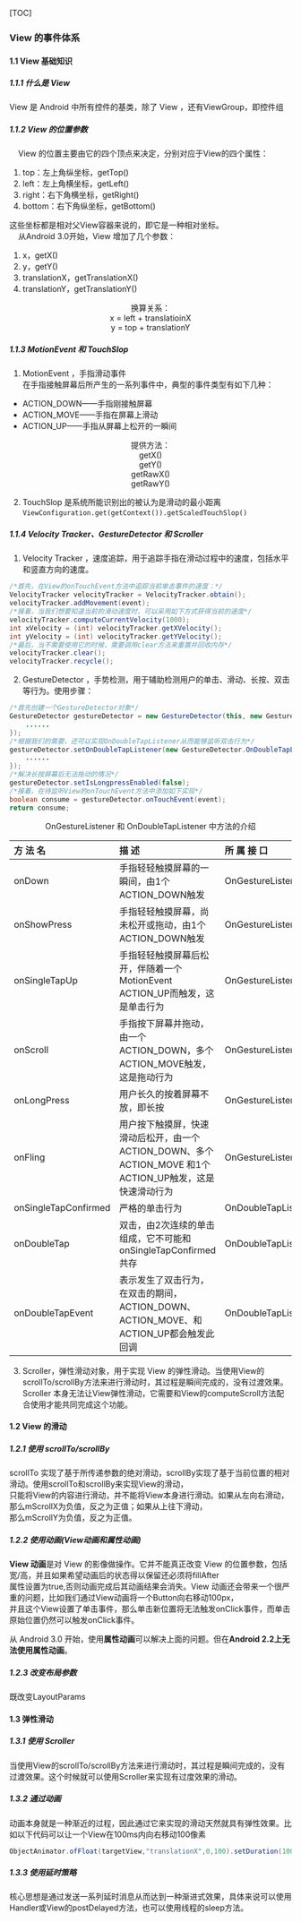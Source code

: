 [TOC]

### View 的事件体系
#### 1.1 View 基础知识
##### 1.1.1 什么是 View
View 是 Android 中所有控件的基类，除了 View ，还有ViewGroup，即控件组

##### 1.1.2 View 的位置参数
&nbsp;&nbsp;&nbsp;&nbsp;View 的位置主要由它的四个顶点来决定，分别对应于View的四个属性：
1. top：左上角纵坐标，getTop()
2. left：左上角横坐标，getLeft()
3. right：右下角横坐标，getRight()
4. bottom：右下角纵坐标，getBottom()

这些坐标都是相对父View容器来说的，即它是一种相对坐标。  
&nbsp;&nbsp;&nbsp;&nbsp;从Android 3.0开始，View 增加了几个参数：
1. x，getX()
2. y，getY()
3. translationX，getTranslationX()
4. translationY，getTranslationY()

<div align="center">
换算关系：<br>
x = left + translatioinX<br>
y = top + translationY
</div>

##### 1.1.3 MotionEvent 和 TouchSlop
1. MotionEvent ，手指滑动事件<br>
在手指接触屏幕后所产生的一系列事件中，典型的事件类型有如下几种：
- ACTION_DOWN——手指刚接触屏幕
- ACTION_MOVE——手指在屏幕上滑动
- ACTION_UP——手指从屏幕上松开的一瞬间
<div align="center">
提供方法：<br>
getX()<br>
getY()<br>
getRawX()<br>
getRawY()<br>
</div>


2. TouchSlop 是系统所能识别出的被认为是滑动的最小距离<br>
`ViewConfiguration.get(getContext()).getScaledTouchSlop()`


##### 1.1.4 Velocity Tracker、GestureDetector 和 Scroller
1. Velocity Tracker ，速度追踪，用于追踪手指在滑动过程中的速度，包括水平和竖直方向的速度。<br>
``` java
/*首先，在View的onTouchEvent方法中追踪当前单击事件的速度：*/
VelocityTracker velocityTracker = VelocityTracker.obtain();
velocityTracker.addMovement(event);
/*接着，当我们想要知道当前的滑动速度时，可以采用如下方式获得当前的速度*/
velocityTracker.computeCurrentVelocity(1000);
int xVelocity = (int) velocityTracker.getXVelocity();
int yVelocity = (int) velocityTracker.getYVelocity();
/*最后，当不需要使用它的时候，需要调用clear方法来重置并回收内存*/
velocityTracker.clear();
velocityTracker.recycle();
```

2. GestureDetector ，手势检测，用于辅助检测用户的单击、滑动、长按、双击等行为。使用步骤：
``` java
/*首先创建一个GestureDetector对象*/
GestureDetector gestureDetector = new GestureDetector(this, new GestureDetector.OnGestureListener() {
    ......
});
/*根据我们的需要，还可以实现OnDoubleTapListener从而能够监听双击行为*/
gestureDetector.setOnDoubleTapListener(new GestureDetector.OnDoubleTapListener() {
    ......
});
/*解决长按屏幕后无法拖动的情况*/
gestureDetector.setIsLongpressEnabled(false);
/*接着，在待监听View的onTouchEvent方法中添加如下实现*/
boolean consume = gestureDetector.onTouchEvent(event);
return consume;
```
<div align="center">OnGestureListener 和 OnDoubleTapListener 中方法的介绍<br>

| 方 法 名             | 描 述                                                                                                 | 所 属 接 口          |
|:---------------------|:------------------------------------------------------------------------------------------------------|:--------------------|
| onDown               | 手指轻轻触摸屏幕的一瞬间，由1个ACTION_DOWN触发                                                          | OnGestureListener   |
| onShowPress          | 手指轻轻触摸屏幕，尚未松开或拖动，由1个ACTION_DOWN触发                                                  | OnGestureListener   |
| onSingleTapUp        | 手指轻轻触摸屏幕后松开，伴随着一个MotionEvent ACTION_UP而触发，这是单击行为                              | OnGestureListener   |
| onScroll             | 手指按下屏幕并拖动，由一个ACTION_DOWN，多个ACTION_MOVE触发，这是拖动行为                                 | OnGestureListener   |
| onLongPress          | 用户长久的按着屏幕不放，即长按                                                                         | OnGestureListener   |
| onFling              | 用户按下触摸屏，快速滑动后松开，由一个 ACTION_DOWN、多个 ACTION_MOVE 和1个ACTION_UP触发，这是快速滑动行为 | OnGestureListener   |
| onSingleTapConfirmed | 严格的单击行为                                                                                        | OnDoubleTapListener |
| onDoubleTap          | 双击，由2次连续的单击组成，它不可能和onSingleTapConfirmed共存                                           | OnDoubleTapListener |
| onDoubleTapEvent     | 表示发生了双击行为，在双击的期间，ACTION_DOWN、ACTION_MOVE、和ACTION_UP都会触发此回调                    | OnDoubleTapListener |

</div>

3. Scroller，弹性滑动对象，用于实现 View 的弹性滑动。当使用View的scrollTo/scrollBy方法来进行滑动时，其过程是瞬间完成的，没有过渡效果。<br>
Scroller 本身无法让View弹性滑动，它需要和View的computeScroll方法配合使用才能共同完成这个功能。

#### 1.2 View 的滑动
##### 1.2.1 使用 scrollTo/scrollBy
scrollTo 实现了基于所传递参数的绝对滑动，scrollBy实现了基于当前位置的相对滑动。使用scrollTo和scrollBy来实现View的滑动，<br>
只能将View的内容进行滑动，并不能将View本身进行滑动。如果从左向右滑动，那么mScrollX为负值，反之为正值；如果从上往下滑动，<br>
那么mScrollY为负值，反之为正值。

##### 1.2.2 使用动画(View动画和属性动画)
**View 动画**是对 View 的影像做操作。它并不能真正改变 View 的位置参数，包括宽/高，并且如果希望动画后的状态得以保留还必须将fillAfter<br>
属性设置为true,否则动画完成后其动画结果会消失。View 动画还会带来一个很严重的问题，比如我们通过View动画将一个Button向右移动100px，<br>
并且这个View设置了单击事件，那么单击新位置将无法触发onClick事件，而单击原始位置仍然可以触发onClick事件。

从 Android 3.0 开始，使用**属性动画**可以解决上面的问题。但在**Android 2.2上无法使用属性动画**。
##### 1.2.3 改变布局参数
既改变LayoutParams

#### 1.3 弹性滑动
##### 1.3.1 使用 Scroller
当使用View的scrollTo/scrollBy方法来进行滑动时，其过程是瞬间完成的，没有过渡效果。这个时候就可以使用Scroller来实现有过度效果的滑动。
##### 1.3.2 通过动画
动画本身就是一种渐近的过程，因此通过它来实现的滑动天然就具有弹性效果。比如以下代码可以让一个View在100ms内向右移动100像素
``` java
ObjectAnimator.ofFloat(targetView,"translationX",0,100).setDuration(100).start();
```
##### 1.3.3 使用延时策略
核心思想是通过发送一系列延时消息从而达到一种渐进式效果，具体来说可以使用Handler或View的postDelayed方法，也可以使用线程的sleep方法。

